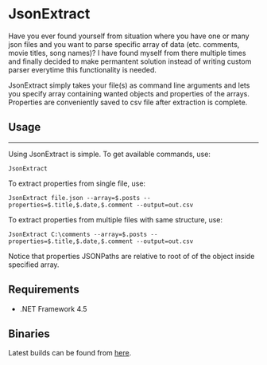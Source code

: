 ﻿# JsonExtract

Have you ever found yourself from situation where you have one or many json files and you want
to parse specific array of data (etc. comments, movie titles, song names)? I have found myself from there multiple times
and finally decided to make permantent solution instead of writing custom parser everytime this functionality is needed.

JsonExtract simply takes your file(s) as command line arguments and lets you specify array containing wanted 
objects and properties of the arrays. Properties are conveniently saved to csv file after extraction is complete.

## Usage
---------

Using JsonExtract is simple. To get available commands, use:

	JsonExtract

To extract properties from single file, use:

	JsonExtract file.json --array=$.posts --properties=$.title,$.date,$.comment --output=out.csv

To extract properties from multiple files with same structure, use:

	JsonExtract C:\comments --array=$.posts --properties=$.title,$.date,$.comment --output=out.csv

Notice that properties JSONPaths are relative to root of of the object inside specified array.

## Requirements

* .NET Framework 4.5

## Binaries

Latest builds can be found from [here](http://uuksu.kapsi.fi/other/JsonExtract/).

